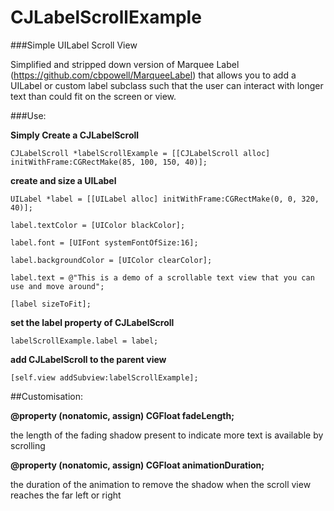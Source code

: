 CJLabelScrollExample
====================
###Simple UILabel Scroll View

Simplified and stripped down version of Marquee Label (https://github.com/cbpowell/MarqueeLabel) that allows you to add a UILabel or custom label subclass
such that the user can interact with longer text than could fit on the screen or view.

###Use:

**Simply Create a CJLabelScroll**

```
CJLabelScroll *labelScrollExample = [[CJLabelScroll alloc] initWithFrame:CGRectMake(85, 100, 150, 40)];
```

**create and size a UILabel**

```
UILabel *label = [[UILabel alloc] initWithFrame:CGRectMake(0, 0, 320, 40)];

label.textColor = [UIColor blackColor];

label.font = [UIFont systemFontOfSize:16];

label.backgroundColor = [UIColor clearColor];

label.text = @"This is a demo of a scrollable text view that you can use and move around";

[label sizeToFit];
```

**set the label property of CJLabelScroll**
```
labelScrollExample.label = label;
```
    
**add CJLabelScroll to the parent view**

```
[self.view addSubview:labelScrollExample];
```

##Customisation:

**@property (nonatomic, assign) CGFloat fadeLength;**

the length of the fading shadow present to indicate more text is available by scrolling

**@property (nonatomic, assign) CGFloat animationDuration;**

the duration of the animation to remove the shadow when the scroll view reaches the far left or right
